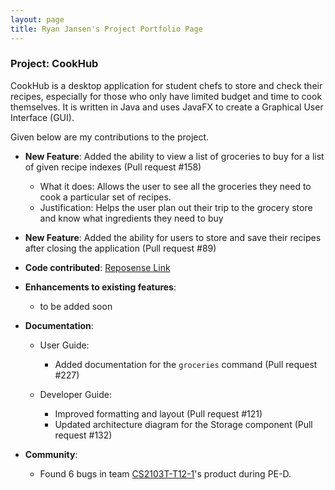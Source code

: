 ```yaml
---
layout: page
title: Ryan Jansen's Project Portfolio Page
---
```


### Project: CookHub

CookHub is a desktop application for student chefs to store and check their recipes, especially for those who only have limited budget and time to cook themselves.
It is written in Java and uses JavaFX to create a Graphical User Interface (GUI).

Given below are my contributions to the project.

* **New Feature**: Added the ability to view a list of groceries to buy for a list of given recipe indexes (Pull request #158)
  * What it does: Allows the user to see all the groceries they need to cook a particular set of recipes.
  * Justification: Helps the user plan out their trip to the grocery store and know what ingredients they need to buy

* **New Feature**: Added the ability for users to store and save their recipes after closing the application (Pull request #89)

* **Code contributed**: [Reposense Link](https://nus-cs2103-ay2223s2.github.io/tp-dashboard/?search=ryan&sort=groupTitle&sortWithin=title&timeframe=commit&mergegroup=&groupSelect=groupByRepos&breakdown=true&checkedFileTypes=docs~functional-code~test-code~other&since=2023-02-17&tabOpen=true&tabType=authorship&tabAuthor=ryanjansen&tabRepo=AY2223S2-CS2103T-W09-1%2Ftp%5Bmaster%5D&authorshipIsMergeGroup=false&authorshipFileTypes=docs~functional-code~test-code~other&authorshipIsBinaryFileTypeChecked=false&authorshipIsIgnoredFilesChecked=false)

* **Enhancements to existing features**: 
  * to be added soon

* **Documentation**:
  * User Guide: 
    * Added documentation for the `groceries` command (Pull request #227)

  * Developer Guide:
    * Improved formatting and layout (Pull request #121)
    * Updated architecture diagram for the Storage component (Pull request #132)
  
* **Community**:
  * Found 6 bugs in team [CS2103T-T12-1](https://github.com/AY2223S2-CS2103T-T12-1/tp/issues?q=is%3Aissue+is%3Aopen+D)'s product during PE-D.
